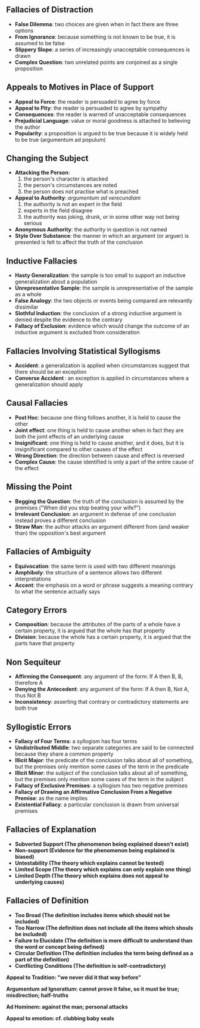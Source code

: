 ## Fallacies of Distraction

<ul>

<li><b>False Dilemma</b>: two choices are given when in fact there are three options

<li><b>From Ignorance</b>: because something is not known to be true, it is assumed to be false

<li><b>Slippery Slope</b>: a series of increasingly unacceptable consequences is drawn

<li><b>Complex Question</b>: two unrelated points are conjoined as a single proposition

</ul>

## Appeals to Motives in Place of Support

<ul>

<li><b>Appeal to Force</b>: the reader is persuaded to agree by force

<li><b>Appeal to Pity</b>: the reader is persuaded to agree by sympathy

<li><b>Consequences</b>: the reader is warned of unacceptable consequences

<li><b>Prejudicial Language</b>: value or moral goodness is attached to believing the author

<li><b>Popularity</b>: a proposition is argued to be true because it is widely held to be true (argumentum ad populum)

</ul>

## Changing the Subject

<ul>

<li><b>Attacking the Person</b>:

<ol>

<li>the person's character is attacked

<li>the person's circumstances are noted

<li>the person does not practise what is preached

</ol>

<li><b>Appeal to Authority</b>: <i>argumentum ad verecundiam</i>

<ol>

<li>the authority is not an expert in the field

<li>experts in the field disagree

<li>the authority was joking, drunk, or in some other way not being serious

</ol>

<li><b>Anonymous Authority</b>: the authority in question is not named

<li><b>Style Over Substance</b>: the manner in which an argument (or arguer) is presented is felt to affect the truth of the conclusion

</ul>

## Inductive Fallacies

<ul>

<li><b>Hasty Generalization</b>: the sample is too small to support an inductive generalization about a population

<li><b>Unrepresentative Sample</b>: the sample is unrepresentative of the sample as a whole

<li><b>False Analogy</b>: the two objects or events being compared are relevantly dissimilar

<li><b>Slothful Induction</b>: the conclusion of a strong inductive argument is denied despite the evidence to the contrary

<li><b>Fallacy of Exclusion</b>: evidence which would change the outcome of an inductive argument is excluded from consideration

</ul>

## Fallacies Involving Statistical Syllogisms

<ul>

<li><b>Accident</b>: a generalization is applied when circumstances suggest that there should be an exception

<li><b>Converse Accident </b>: an exception is applied in circumstances where a generalization should apply

</ul>

## Causal Fallacies

<ul>

<li><b>Post Hoc</b>: because one thing follows another, it is held to cause the other

<li><b>Joint effect</b>: one thing is held to cause another when in fact they are both the joint effects of an underlying cause

<li><b>Insignificant</b>: one thing is held to cause another, and it does, but it is insignificant compared to other causes of the effect

<li><b> Wrong Direction</b>: the direction between cause and effect is reversed

<li><b>Complex Cause</b>: the cause identified is only a part of the entire cause of the effect

</ul>

## Missing the Point

<ul>

<li><b>Begging the Question</b>: the truth of the conclusion is assumed by the premises ("When did you stop beating your wife?")

<li><b>Irrelevant Conclusion</b>: an argument in defense of one conclusion instead proves a different conclusion

<li><b>Straw Man</b>: the author attacks an argument different from (and weaker than) the opposition's best argument

</ul>

## Fallacies of Ambiguity

<ul>

<li><b>Equivocation</b>: the same term is used with two different meanings

<li><b>Amphiboly</b>: the structure of a sentence allows two different interpretations

<li><b>Accent</b>: the emphasis on a word or phrase suggests a meaning contrary to what the sentence actually says

</ul>

## Category Errors

<ul>

<li><b>Composition</b>: because the attributes of the parts of a whole have a certain property, it is argued that the whole has that property

<li><b>Division</b>: because the whole has a certain property, it is argued that the parts have that property

</ul>

## Non Sequiteur

<ul>

<li><b>Affirming the Consequent</b>: any argument of the form: If A then B, B, therefore A

<li><b>Denying the Antecedent</b>: any argument of the form: If A then B, Not A, thus Not B

<li><b>Inconsistency</b>: asserting that contrary or contradictory statements are both true

</ul>

## Syllogistic Errors

<ul>

<li><b>Fallacy of Four Terms</b>: a syllogism has four terms

<li><b>Undistributed Middle</b>: two separate categories are said to be connected because they share a common property

<li><b>Illicit Major</b>: the predicate of the conclusion talks about all of something, but the premises only mention some cases of the term in the predicate

<li><b>Illicit Minor</b>: the subject of the conclusion talks about all of something, but the premises only mention some cases of the term in the subject

<li><b>Fallacy of Exclusive Premises</b>: a syllogism has two negative premises

<li><b>Fallacy of Drawing an Affirmative Conclusion From a Negative Premise</b>: as the name implies

<li><b>Existential Fallacy</b>: a particular conclusion is drawn from universal premises

</ul>

## Fallacies of Explanation

<ul>

<li><b>Subverted Support</h2> (The phenomenon being explained doesn't exist)

<li><b>Non-support</h2> (Evidence for the phenomenon being explained is biased)

<li><b>Untestability</h2> (The theory which explains cannot be tested)

<li><b>Limited Scope</h2> (The theory which explains can only explain one thing)

<li><b>Limited Depth</h2> (The theory which explains does not appeal to underlying causes)

</ul>

## Fallacies of Definition

<ul>

<li><b>Too Broad</h2> (The definition includes items which should not be included)

<li><b>Too Narrow</h2> (The definition does not include all the items which shouls be included)

<li><b>Failure to Elucidate</h2> (The definition is more difficult to understand than the word or concept being defined)

<li><b>Circular Definition</h2> (The definition includes the term being defined as a part of the definition)

<li><b>Conflicting Conditions</h2> (The definition is self-contradictory)

</ul>


Appeal to Tradition: "we never did it that way before"

Argumentum ad Ignoratium: cannot prove it false, so it must be true; misdirection; half-truths

Ad Hominem: against the man; personal attacks

Appeal to emotion: cf. clubbing baby seals
